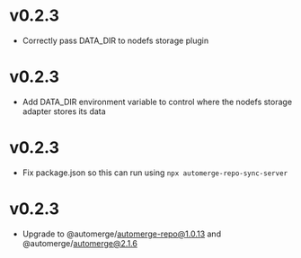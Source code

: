 # v0.2.3

- Correctly pass DATA_DIR to nodefs storage plugin

# v0.2.3

- Add DATA_DIR environment variable to control where the nodefs storage adapter
  stores its data

# v0.2.3

- Fix package.json so this can run using `npx automerge-repo-sync-server`

# v0.2.3

- Upgrade to @automerge/automerge-repo@1.0.13 and @automerge/automerge@2.1.6
